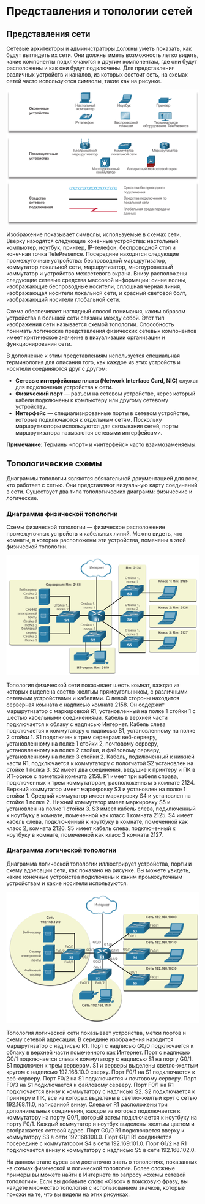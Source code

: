 # Представления и топологии сетей

<!-- 1.3.1 -->
## Представления сети
Сетевые архитекторы и администраторы должны уметь показать, как будут выглядеть их сети. Они должны иметь возможность легко видеть, какие компоненты подключаются к другим компонентам, где они будут расположены и как они будут подключены. Для представления различных устройств и каналов, из которых состоит сеть, на схемах сетей часто используются символы, такие как на рисунке.

![](./assets/1.3.1.png)

Изображение показывает символы, используемые в схемах сети. Вверху находятся следующие конечные устройства: настольный компьютер, ноутбук, принтер, IP-телефон, беспроводной стол и конечная точка TelePresence. Посередине находятся следующие промежуточные устройства: беспроводной маршрутизатор, коммутатор локальной сети, маршрутизатор, многоуровневый коммутатор и устройство межсетевого экрана. Внизу расположены следующие сетевые средства массовой информации: синие волны, изображающие беспроводные носители, сплошная черная линия, изображающая носители локальной сети, и красный световой болт, изображающий носители глобальной сети.

Схема обеспечивает наглядный способ понимания, каким образом устройства в большой сети связаны между собой. Этот тип изображения сети называется схемой топологии. Способность понимать логические представления физических сетевых компонентов имеет критическое значение в визуализации организации и функционирования сети.

В дополнение к этим представлениям используется специальная терминология для описания того, как каждое из этих устройств и носители соединяются друг с другом:

- **Сетевые интерфейсные платы (Network Interface Card, NIC)** служат для подключения устройства к сети.
- **Физический порт** — разъем на сетевом устройстве, через который кабели подключены к компьютеру или другому сетевому устройству.
- **Интерфейс** — специализированные порты в сетевом устройстве, которые подключаются к отдельным сетям. Поскольку маршрутизаторы используются для связывания сетей, порты маршрутизатора называются сетевыми интерфейсами.

**Примечание**: Термины «порт» и «интерфейс» часто взаимозаменяемы.


<!-- 1.3.2 -->
## Топологические схемы
Диаграммы топологии являются обязательной документацией для всех, кто работает с сетью. Они представляют визуальную карту соединений в сети. Существует два типа топологических диаграмм: физические и логические.

### Диаграмма физической топологии

Схемы физической топологии — физическое расположение промежуточных устройств и кабельных линий. Можно видеть, что комнаты, в которых расположены эти устройства, помечены в этой физической топологии.

![](./assets/1.3.2-1.png)

Топология физической сети показывает шесть комнат, каждая из которых выделена светло-желтым прямоугольником, с различными сетевыми устройствами и кабелями. С левой стороны находится серверная комната с надписью комната 2158. Он содержит маршрутизатор с маркировкой R1, установленный на полке 1 стойки 1 с шестью кабельными соединениями. Кабель в верхней части подключается к облаку с надписью Интернет. Кабель слева подключается к коммутатору с надписью S1, установленному на полке 2 стойки 1. S1 подключен к трем серверам: веб-серверу, установленному на полке 1 стойки 2, почтовому серверу, установленному на полке 2 стойки, и файловому серверу, установленному на полке 3 стойки 2. Кабель, подключенный к нижней части R1, подключается к коммутатору с полотчатой S2 установлен на стойке 1 полка 3. S2 имеет два соединения, ведущие к принтеру и ПК в ИТ-офисе с пометкой комната 2159. R1 имеет три кабеля справа, подключенных к трем коммутаторам, расположенным в комнате 2124. Верхний коммутатор имеет маркировку S3 и установлен на полке 1 стойки 1. Средний коммутатор имеет маркировку S4 и установлен на стойке 1 полке 2. Нижний коммутатор имеет маркировку S5 и установлен на полке 1 стойки 3. S3 имеет кабель слева, подключенный к ноутбуку в комнате, помеченной как класс 1 комната 2125. S4 имеет кабель слева, подключенный к ноутбуку в комнате, помеченной как класс 2, комната 2126. S5 имеет кабель слева, подключенный к ноутбуку в комнате, помеченной как класс 3 комната 2127.

### Диаграмма логической топологии

Диаграмма логической топологии иллюстрирует устройства, порты и схему адресации сети, как показано на рисунке. Вы можете увидеть, какие конечные устройства подключены к каким промежуточным устройствам и какие носители используются.

![](./assets/1.3.2-2.png)

Топология логической сети показывает устройства, метки портов и схему сетевой адресации. В середине изображения находится маршрутизатор с надписью R1. Порт с надписью G0/0 подключается к облаку в верхней части помеченного как Интернет. Порт с надписью G0/1 подключается слева к коммутатору с надписью S1 на порту G0/1. S1 подключен к трем серверам. S1 и серверы выделены светло-желтым кругом с надписью 192.168.10.0 сверху. Порт F0/1 на S1 подключается к веб-серверу. Порт F0/2 на S1 подключается к почтовому серверу. Порт F0/3 на S1 подключается к файловому серверу. Порт F0/1 на R1 подключается внизу к коммутатору с надписью S2. S2 подключается к принтеру и ПК, все из которых выделены в светло-желтый круг с сетью 192.168.11.0, написанной внизу. Слева от R1 расположены три дополнительных соединения, каждое из которых подключается к коммутатору на порту G0/1, который затем подключается к ноутбуку на порту F0/1. Каждый коммутатор и ноутбук выделены желтым цветом и отображается сетевой адрес. Порт G0/0 R1 подключается вверху к коммутатору S3 в сети 192.168.100.0. Порт G1/1 R1 соединяется посередине с коммутатором S4 в сети 192.169.101.0. Порт G1/2 на R1 подключается внизу к коммутатору с надписью S5 в сети 192.168.102.0.

На данном этапе курса вам достаточно знать о топологиях, показанных на схемах физической и логической топологии. Более сложные примеры вы можете найти в Интернете по запросу «схемы сетевой топологии». Если вы добавите слово «Cisco» в поисковую фразу, вы найдете множество топологий с использованием значков, которые похожи на те, что вы видели на этих рисунках.

